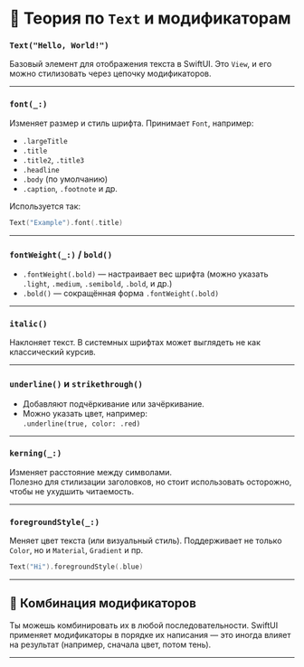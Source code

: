 # 📘 Теория по `Text` и модификаторам

### `Text("Hello, World!")`
Базовый элемент для отображения текста в SwiftUI. Это `View`, и его можно стилизовать через цепочку модификаторов.

---

### `font(_:)`
Изменяет размер и стиль шрифта. Принимает `Font`, например:
- `.largeTitle`
- `.title`
- `.title2`, `.title3`
- `.headline`
- `.body` (по умолчанию)
- `.caption`, `.footnote` и др.

Используется так:
```swift
Text("Example").font(.title)
```

---

### `fontWeight(_:)` / `bold()`
- `.fontWeight(.bold)` — настраивает вес шрифта (можно указать `.light`, `.medium`, `.semibold`, `.bold`, и др.)
- `.bold()` — сокращённая форма `.fontWeight(.bold)`

---

### `italic()`
Наклоняет текст. В системных шрифтах может выглядеть не как классический курсив.

---

### `underline()` и `strikethrough()`
- Добавляют подчёркивание или зачёркивание.
- Можно указать цвет, например:  
  `.underline(true, color: .red)`

---

### `kerning(_:)`
Изменяет расстояние между символами.  
Полезно для стилизации заголовков, но стоит использовать осторожно, чтобы не ухудшить читаемость.

---

### `foregroundStyle(_:)`
Меняет цвет текста (или визуальный стиль). Поддерживает не только `Color`, но и `Material`, `Gradient` и пр.

```swift
Text("Hi").foregroundStyle(.blue)
```

---

## 🧪 Комбинация модификаторов
Ты можешь комбинировать их в любой последовательности. SwiftUI применяет модификаторы в порядке их написания — это иногда влияет на результат (например, сначала цвет, потом тень).

---

